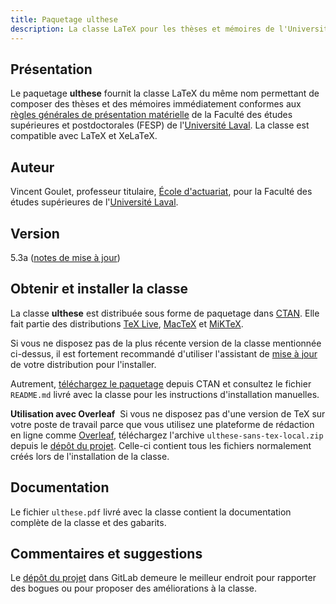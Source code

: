 ```yaml
---
title: Paquetage ulthese
description: La classe LaTeX pour les thèses et mémoires de l'Université Laval
---
```


## Présentation 

Le paquetage **ulthese** fournit la classe LaTeX du même nom permettant de
composer des thèses et des mémoires immédiatement conformes aux
[règles générales de présentation matérielle](https://www.fesp.ulaval.ca/etudiants-actuels/rediger-votre-memoire-ou-these)
de la Faculté des études supérieures et postdoctorales (FESP) de
l'[Université Laval](https://www.ulaval.ca). La classe est compatible
avec LaTeX et XeLaTeX.

## Auteur

Vincent Goulet, professeur titulaire, [École d'actuariat](https://www.act.ulaval.ca), 
pour la Faculté des études supérieures de l'[Université Laval](https://ulaval.ca).

## Version

5.3a ([notes de mise à jour](https://gitlab.com/vigou3/ulthese/tags/v5.3a/))

## Obtenir et installer la classe

La classe **ulthese** est distribuée sous forme de paquetage dans
[CTAN](https://ctan.org/pkg/ulthese). Elle fait partie des
distributions [TeX Live](https://tug.org/texlive),
[MacTeX](https://tug.org/mactex) et [MiKTeX](https://miktex.org).

Si vous ne disposez pas de la plus récente version de la classe
mentionnée ci-dessus, il est fortement recommandé d'utiliser
l'assistant de
[mise à jour](http://tex.stackexchange.com/questions/55437/how-do-i-update-my-tex-distribution)
de votre distribution pour l'installer.

Autrement, [téléchargez le paquetage](https://ctan.org/pkg/ulthese)
depuis CTAN et consultez le fichier `README.md` livré avec la classe
pour les instructions d'installation manuelles.

**Utilisation avec Overleaf**&nbsp; Si vous ne disposez pas d'une version de TeX sur votre poste de
travail parce que vous utilisez une plateforme de rédaction en
ligne comme [Overleaf](https://www.overleaf.com), téléchargez l'archive
`ulthese-sans-tex-local.zip` depuis le
[dépôt du projet](https://gitlab.com/vigou3/ulthese/-/releases).
Celle-ci contient tous les fichiers normalement créés lors
de l'installation de la classe.

## Documentation

Le fichier `ulthese.pdf` livré avec la classe contient la
documentation complète de la classe et des gabarits.

## Commentaires et suggestions

Le [dépôt du projet](https://gitlab.com/vigou3/ulthese/) dans GitLab
demeure le meilleur endroit pour rapporter des bogues ou pour proposer
des améliorations à la classe.

